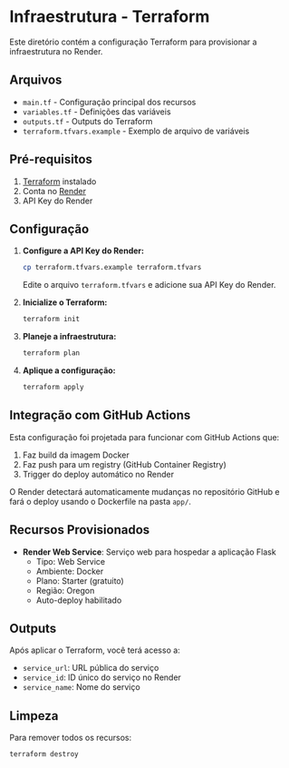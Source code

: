 # Infraestrutura - Terraform

Este diretório contém a configuração Terraform para provisionar a infraestrutura no Render.

## Arquivos

- `main.tf` - Configuração principal dos recursos
- `variables.tf` - Definições das variáveis
- `outputs.tf` - Outputs do Terraform
- `terraform.tfvars.example` - Exemplo de arquivo de variáveis

## Pré-requisitos

1. [Terraform](https://www.terraform.io/downloads.html) instalado
2. Conta no [Render](https://render.com/)
3. API Key do Render

## Configuração

1. **Configure a API Key do Render:**
   ```bash
   cp terraform.tfvars.example terraform.tfvars
   ```
   Edite o arquivo `terraform.tfvars` e adicione sua API Key do Render.

2. **Inicialize o Terraform:**
   ```bash
   terraform init
   ```

3. **Planeje a infraestrutura:**
   ```bash
   terraform plan
   ```

4. **Aplique a configuração:**
   ```bash
   terraform apply
   ```

## Integração com GitHub Actions

Esta configuração foi projetada para funcionar com GitHub Actions que:

1. Faz build da imagem Docker
2. Faz push para um registry (GitHub Container Registry)
3. Trigger do deploy automático no Render

O Render detectará automaticamente mudanças no repositório GitHub e fará o deploy usando o Dockerfile na pasta `app/`.

## Recursos Provisionados

- **Render Web Service**: Serviço web para hospedar a aplicação Flask
  - Tipo: Web Service
  - Ambiente: Docker
  - Plano: Starter (gratuito)
  - Região: Oregon
  - Auto-deploy habilitado

## Outputs

Após aplicar o Terraform, você terá acesso a:

- `service_url`: URL pública do serviço
- `service_id`: ID único do serviço no Render
- `service_name`: Nome do serviço

## Limpeza

Para remover todos os recursos:

```bash
terraform destroy
```
